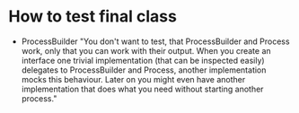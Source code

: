 # How to test final class
* ProcessBuilder
"You don't want to test, that ProcessBuilder and Process work, only that you can work with their output.
When you create an interface one trivial implementation (that can be inspected easily) delegates to ProcessBuilder and Process,
another implementation mocks this behaviour.
Later on you might even have another implementation that does what you need without starting another process."
